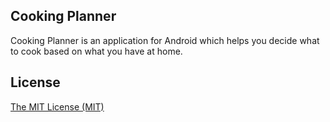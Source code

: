 ## Cooking Planner

Cooking Planner is an application for Android which helps you decide what to cook based on what you have at home.


## License

[The MIT License (MIT)](http://www.opensource.org/licenses/mit-license.html)
